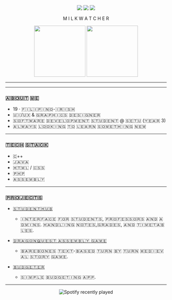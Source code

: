 <p align="center">
  <img src="https://img.shields.io/badge/GitHub-000000?style=for-the-badge&logo=github&logoColor=white" />
  <img src="https://img.shields.io/badge/Code-000000?style=for-the-badge&logo=visualstudiocode&logoColor=white" />
  <img src="https://img.shields.io/badge/Terminal-000000?style=for-the-badge&logo=gnu-bash&logoColor=white" />
</p>


<p align="center">
  M I L K W A T C H E R
</p>

<p align="center">
  <img src="https://github-readme-stats.vercel.app/api?username=MilkWatcher&show_icons=true&hide_border=true&bg_color=000000&title_color=ffffff&text_color=ffffff&icon_color=ffffff" height="160" />
  <img src="https://github-readme-stats.vercel.app/api/top-langs/?username=MilkWatcher&layout=compact&hide_border=true&bg_color=000000&title_color=ffffff&text_color=ffffff" height="160" />
</p>

---


---

### ​🇦​​🇧​​🇴​​🇺​​🇹​ ​🇲​​🇪​
- 19 · ​🇫​​🇮​​🇱​​🇮​​🇵​​🇮​​🇳​​🇴​-​🇮​​🇷​​🇮​​🇸​​🇭​  
- ​🇺​​🇮​/​🇺​​🇽​ & ​🇬​​🇷​​🇦​​🇵​​🇭​​🇮​​🇨​​🇸​ ​🇩​​🇪​​🇸​​🇮​​🇬​​🇳​​🇪​​🇷​ 
- ​🇸​​🇴​​🇫​​🇹​​🇼​​🇦​​🇷​​🇪​ ​🇩​​🇪​​🇻​​🇪​​🇱​​🇴​​🇵​​🇲​​🇪​​🇳​​🇹​ ​🇸​​🇹​​🇺​​🇩​​🇪​​🇳​​🇹​ @ ​🇸​​🇪​​🇹​​🇺​ (​🇾​​🇪​​🇦​​🇷​ 3)
- ​🇦​​🇱​​🇼​​🇦​​🇾​​🇸​ ​🇱​​🇴​​🇴​​🇰​​🇮​​🇳​​🇬​ ​🇹​​🇴​ ​🇱​​🇪​​🇦​​🇷​​🇳​ ​🇸​​🇴​​🇲​​🇪​​🇹​​🇭​​🇮​​🇳​​🇬​ ​🇳​​🇪​​🇼​  

---

### ​🇹​​🇪​​🇨​​🇭​ ​🇸​​🇹​​🇦​​🇨​​🇰​
- ​🇨​++  
- ​🇯​​🇦​​🇻​​🇦​  
- ​🇭​​🇹​​🇲​​🇱​ / ​🇨​​🇸​​🇸​  
- ​🇵​​🇭​​🇵​  
- ​🇦​​🇸​​🇸​​🇪​​🇲​​🇧​​🇱​​🇾​

---
### 🇵​​🇷​​🇴​​🇯​​🇪​​🇨​​🇹​​🇸​
- [​🇸​​🇹​​🇺​​🇩​​🇪​​🇳​​🇹​ ​🇭​​🇺​​🇧​](​🇭​​🇹​​🇹​​🇵​​🇸​://​🇬​​🇮​​🇹​​🇭​​🇺​​🇧​.​🇨​​🇴​​🇲​/​🇲​​🇮​​🇱​​🇰​​🇼​​🇦​​🇹​​🇨​​🇭​​🇪​​🇷​/​🇾​2️⃣_​🇸​​🇹​​🇺​​🇩​​🇪​​🇳​​🇹​​🇭​​🇺​​🇧​)
  -   ​🇮​​🇳​​🇹​​🇪​​🇷​​🇫​​🇦​​🇨​​🇪​ ​🇫​​🇴​​🇷​ ​🇸​​🇹​​🇺​​🇩​​🇪​​🇳​​🇹​​🇸​, ​🇵​​🇷​​🇴​​🇫​​🇪​​🇸​​🇸​​🇴​​🇷​​🇸​ ​🇦​​🇳​​🇩​ ​🇦​​🇩​​🇲​​🇮​​🇳​​🇸​. ​🇭​​🇦​​🇳​​🇩​​🇱​​🇮​​🇳​​🇬​ ​🇳​​🇴​​🇹​​🇪​​🇸​, ​🇬​​🇷​​🇦​​🇩​​🇪​​🇸​, ​🇦​​🇳​​🇩​ ​🇹​​🇮​​🇲​​🇪​​🇹​​🇦​​🇧​​🇱​​🇪​​🇸​.

- [​🇩​​🇷​​🇦​​🇬​​🇴​​🇳​ ​🇶​​🇺​​🇪​​🇸​​🇹​ ​🇦​​🇸​​🇸​​🇪​​🇲​​🇧​​🇱​​🇾​ ​🇬​​🇦​​🇲​​🇪​](​🇭​​🇹​​🇹​​🇵​​🇸​⦂:/​🇬​​🇮​​🇹​​🇭​​🇺​​🇧​.​🇨​​🇴​​🇲​/​🇲​​🇮​​🇱​​🇰​​🇼​​🇦​​🇹​​🇨​​🇭​​🇪​​🇷​/​🇦​​🇸​​🇸​​🇪​​🇲​​🇧​​🇱​​🇾​_​🇦​​🇳​​🇩​_​🇨​/​🇹​​🇷​​🇪​​🇪​/​🇲​​🇦​​🇮​​🇳​/​🇸​​🇲​​🇦​​🇱​​🇱​_​🇼​​🇴​​🇷​​🇱​​🇩​)  ​
  -   🇧​​🇦​​🇷​​🇪​​🇧​​🇴​​🇳​​🇪​​🇸​ ​🇹​​🇪​​🇽​​🇹​-​🇧​​🇦​​🇸​​🇪​​🇩​ ​🇹​​🇺​​🇷​​🇳​ ​🇧​​🇾​ ​🇹​​🇺​​🇷​​🇳​ ​🇲​​🇪​​🇩​​🇮​​🇪​​🇻​​🇦​​🇱​ ​🇸​​🇹​​🇴​​🇷​​🇾​ ​🇬​​🇦​​🇲​​🇪​.

- [​🇧​​🇺​​🇩​​🇬​​🇪​​🇹​​🇪​​🇷​](​🇭​​🇹​​🇹​​🇵​​🇸​://​🇬​​🇮​​🇹​​🇭​​🇺​​🇧​.​🇨​​🇴​​🇲​/​🇲​​🇮​​🇱​​🇰​​🇼​​🇦​​🇹​​🇨​​🇭​​🇪​​🇷​/​🇼​​🇦​​🇱​​🇦​​🇳​​🇬​​🇵​​🇪​​🇷​​🇦​) ​
  -   🇸​​🇮​​🇲​​🇵​​🇱​​🇪​ ​🇧​​🇺​​🇩​​🇬​​🇪​​🇹​​🇮​​🇳​​🇬​ ​🇦​​🇵​​🇵​.


---

<div align="center">
  <img src="https://spotify-recently-played-readme.vercel.app/api?count=5" alt="Spotify recently played"  />
</div>
